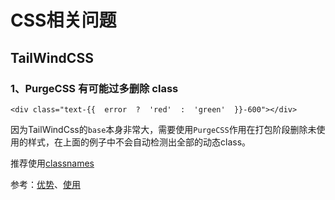 # CSS相关问题

## TailWindCSS

### 1、PurgeCSS 有可能过多删除 class

```vue
<div class="text-{{  error  ?  'red'  :  'green'  }}-600"></div>
```

因为TailWindCss的`base`本身非常大，需要使用`PurgeCSS`作用在打包阶段删除未使用的样式，在上面的例子中不会自动检测出全部的动态class。

推荐使用[classnames](https://npm.devtool.tech/classnames)

参考：[优势](https://www.zhihu.com/question/337939566)、[使用](https://juejin.cn/post/7083294405280399390 )
